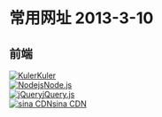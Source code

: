 ﻿常用网址 2013-3-10
================
前端
---------------
[![Kuler](http://kuler.adobe.com/favicon.ico)Kuler](http://kuler.adobe.com)  
[![Nodejs](http://nodejs.org/favicon.ico)Node.js](http://nodejs.org)  
[![jQuery](http://jquery.org/favicon.ico)jQuery.js](http://jquery.org)  
[![sina CDN](http://lib.sinaapp.com/favicon.ico)sina CDN](http://lib.sinaapp.com)      